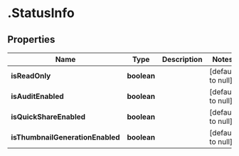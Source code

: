# .StatusInfo

## Properties
Name | Type | Description | Notes
------------ | ------------- | ------------- | -------------
**isReadOnly** | **boolean** |  | [default to null]
**isAuditEnabled** | **boolean** |  | [default to null]
**isQuickShareEnabled** | **boolean** |  | [default to null]
**isThumbnailGenerationEnabled** | **boolean** |  | [default to null]


